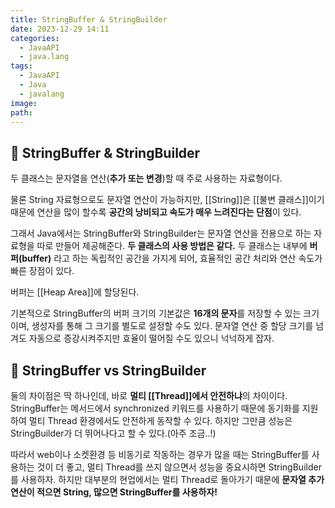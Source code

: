 ```yaml
---
title: StringBuffer & StringBuilder
date: 2023-12-29 14:11
categories:
  - JavaAPI
  - java.lang
tags:
  - JavaAPI
  - Java
  - javalang
image: 
path:
---
```


## 🌈 StringBuffer & StringBuilder
두 클래스는 문자열을 연산(**추가 또는 변경**)할 때 주로 사용하는 자료형이다.

물론 String 자료형으로도 문자열 연산이 가능하지만, [[String]]은 [[불변 클래스]]이기 때문에 연산을 많이 할수록 **공간의 낭비되고 속도가 매우 느려진다는 단점**이 있다.

그래서 Java에서는 StringBuffer와 StringBuilder는 문자열 연산을 전용으로 하는 자료형을 따로 만들어 제공해준다. **두 클래스의 사용 방법은 같다.** 두 클래스는 내부에 **버퍼(buffer)** 라고 하는 독립적인 공간을 가지게 되어, 효율적인 공간 처리와 연산 속도가 빠른 장점이 있다.

버퍼는 [[Heap Area]]에 할당된다.

기본적으로 StringBuffer의 버퍼 크기의 기본값은 **16개의 문자**를 저장할 수 있는 크기이며, 생성자를 통해 그 크기를 별도로 설정할 수도 있다. 문자열 연산 중 할당 크기를 넘겨도 자동으로 증강시켜주지만 효율이 떨어질 수도 있으니 넉넉하게 잡자.


## 🌈 StringBuffer vs StringBuilder
둘의 차이점은 딱 하나인데, 바로 **멀티 [[Thread]]에서 안전하냐**의 차이이다.
StringBuffer는 메서드에서 synchronized 키워드를 사용하기 때문에 동기화를 지원하여 멀티 Thread 환경에서도 안전하게 동작할 수 있다. 하지만 그만큼 성능은 StringBuilder가 더 뛰어나다고 할 수 있다.(아주 조금..!)

따라서 web이나 소켓환경 등 비동기로 작동하는 경우가 많을 때는 StringBuffer를 사용하는 것이 더 좋고, 멀티 Thread를 쓰지 않으면서 성능을 중요시하면 StringBuilder를 사용하자. 하지만 대부분의 현업에서는 멀티 Thread로 돌아가기 때문에 **문자열 추가 연산이 적으면 String, 많으면 StringBuffer를 사용하자!**